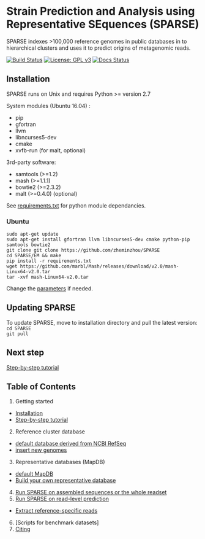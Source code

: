 # Strain Prediction and Analysis using Representative SEquences (SPARSE)

SPARSE indexes >100,000 reference genomes in public databases in to hierarchical clusters and uses it to predict origins of metagenomic reads. 

[![Build Status](https://travis-ci.org/zheminzhou/SPARSE.svg?branch=master)](https://travis-ci.org/zheminzhou/SPARSE)
[![License: GPL v3](https://img.shields.io/badge/License-GPL%20v3-blue.svg)](https://www.gnu.org/licenses/gpl-3.0)
[![Docs Status](https://readthedocs.org/projects/pip/badge/)](http://sparse.readthedocs.io/en/latest/)


## Installation 

SPARSE runs on Unix and requires Python >= version 2.7

System modules (Ubuntu 16.04) :

* pip
* gfortran
* llvm
* libncurses5-dev
* cmake
* xvfb-run (for malt, optional)

3rd-party software:
* samtools (>=1.2)
* mash (>=1.1.1)
* bowtie2 (>=2.3.2)
* malt (>=0.4.0) (optional)

See [requirements.txt](requirements.txt) for python module dependancies. 

### Ubuntu 
     
    sudo apt-get update
    sudo apt-get install gfortran llvm libncurses5-dev cmake python-pip samtools bowtie2
    git clone git clone https://github.com/zheminzhou/SPARSE
    cd SPARSE/EM && make
    pip install -r requirements.txt 
    wget https://github.com/marbl/Mash/releases/download/v2.0/mash-Linux64-v2.0.tar
    tar -xvf mash-Linux64-v2.0.tar

Change the [parameters](parameter.md) if needed. 


## Updating SPARSE
To update SPARSE, move to installation directory and pull the latest version:  
`cd SPARSE`  
`git pull` 

## Next step
[Step-by-step tutorial](tutorial.md)

## Table of Contents
1. Getting started
 * [Installation](docs/installation.md)  
 * [Step-by-step tutorial](docs/tutorial.md)  
2. Reference cluster database 
 * [default database derived from NCBI RefSeq](docs/refseq.md)  
 * [insert new genomes](docs/insert.md)
3. Representative databases (MapDB)
 * [default MapDB](docs/representative.md)  
 * [Build your own representative database](docs/custom.md)
4. [Run SPARSE on assembled sequences or the whole readset](docs/mash.md)
5. [Run SPARSE on read-level prediction](docs/map.md)
 * [Extract reference-specific reads](docs/extract.md)
6. [Scripts for benchmark datasets]
7. [Citing](docs/citing.md)
